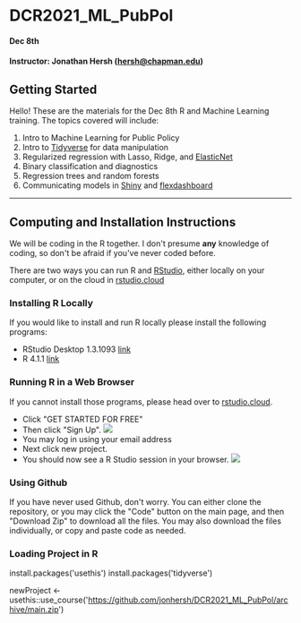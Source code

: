 # DCR2021_ML_PubPol

#### Dec 8th
#### Instructor: Jonathan Hersh (hersh@chapman.edu)

## Getting Started

Hello! These are the materials for the Dec 8th R and Machine Learning training. The topics covered will include:

1. Intro to Machine Learning for Public Policy 
2. Intro to [Tidyverse](https://www.tidyverse.org/) for data manipulation
3. Regularized regression with Lasso, Ridge, and [ElasticNet](https://glmnet.stanford.edu/articles/glmnet.html)
4. Binary classification and diagnostics
5. Regression trees and random forests 
6. Communicating models in [Shiny](https://shiny.rstudio.com/) and [flexdashboard](https://pkgs.rstudio.com/flexdashboard/) 


------

## Computing and Installation Instructions

We will be coding in the R together. I don't presume **any** knowledge of coding, so don't be afraid if you've never coded before. 

There are two ways you can run R and [RStudio](https://rstudio.com/), either locally on your computer, or on the cloud in [rstudio.cloud](rstudio.cloud)

### Installing R Locally

If you would like to install and run R locally please install the following programs:

* RStudio Desktop 1.3.1093 [link](https://www.rstudio.com/products/rstudio/download/#download)
* R 4.1.1 [link](https://cran.r-project.org/bin/windows/base/)

### Running R in a Web Browser

If you cannot install those programs, please head over to [rstudio.cloud](rstudio.cloud). 

* Click "GET STARTED FOR FREE" 
* Then click "Sign Up". 
![](images/rstudio.cloud.PNG)
* You may log in using your email address
* Next click new project. 
* You should now see a R Studio session in your browser. 
![](images/rstudio_console.PNG)


### Using Github

If you have never used Github, don't worry. You can either clone the repository, or you may click the "Code" button on the main page, and then "Download Zip" to download all the files. You may also download the files individually, or copy and paste code as needed. 

### Loading Project in R

install.packages('usethis')
install.packages('tidyverse')

newProject <- usethis::use_course('https://github.com/jonhersh/DCR2021_ML_PubPol/archive/main.zip')

